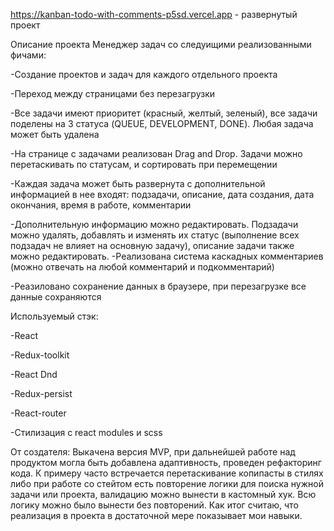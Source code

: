 https://kanban-todo-with-comments-p5sd.vercel.app - развернутый проект

Описание проекта Менеджер задач со следуищими реализованными фичами:

-Создание проектов и задач для каждого отдельного проекта

-Переход между страницами без перезагрузки

-Все задачи имеют приоритет (красный, желтый, зеленый), все задачи поделены на 3 статуса (QUEUE, DEVELOPMENT, DONE). Любая задача может быть удалена

-На странице с задачами реализован Drag and Drop. Задачи можно перетаскивать по статусам, и сортировать при перемещении

-Каждая задача может быть развернута с дополнительной информацией в нее входят: подзадачи, описание, дата создания, дата окончания, время в работе, комментарии

-Дополнительную информацию можно редактировать. Подзадачи можно удалять, добавлять и изменять их статус (выполнение всех подзадач не влияет на основную задачу), описание задачи также можно редактировать.
-Реализована система каскадных комментариев (можно отвечать на любой комментарий и подкомментарий)

-Реазиловано сохранение данных в браузере, при перезагрузке все данные сохраняются

Используемый стэк:

-React

-Redux-toolkit

-React Dnd

-Redux-persist

-React-router

-Стилизация с react modules и scss


От создателя: Выкачена версия MVP, при дальнейшей работе над продуктом могла быть добавлена адаптивность, проведен рефакторинг кода. К примеру часто встречается перетаскивание копипасты в стилях либо при работе со стейтом есть повторение логики для поиска нужной задачи или проекта, валидацию можно вынести в кастомный хук. Всю логику можно было вынести без повторений. Как итог считаю, что реализация в проекта в достаточной мере показывает мои навыки.
